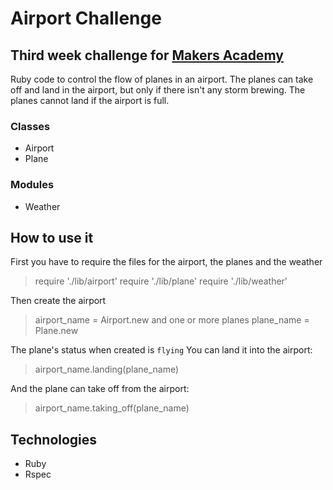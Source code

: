 Airport Challenge
==================
Third week challenge for [Makers Academy](http://www.makersacademy.com)
------------------

Ruby code to control the flow of planes in an airport.
The planes can take off and land in the airport, but only if there isn't any storm brewing.
The planes cannot land if the airport is full.

### Classes
- Airport
- Plane

### Modules
- Weather

## How to use it
First you have to require the files for the airport, the planes and the weather
> require './lib/airport'
> require './lib/plane'
> require './lib/weather'

Then create the airport
> airport_name = Airport.new
and one or more planes
> plane_name = Plane.new

The plane's status when created is `flying`
You can land it into the airport:
> airport_name.landing(plane_name)

And the plane can take off from the airport:
> airport_name.taking_off(plane_name)

## Technologies
- Ruby
- Rspec

